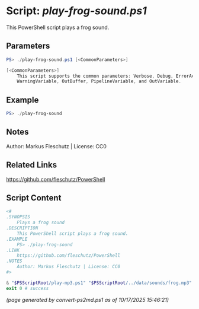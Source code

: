 Script: *play-frog-sound.ps1*
========================

This PowerShell script plays a frog sound.

Parameters
----------
```powershell
PS> ./play-frog-sound.ps1 [<CommonParameters>]

[<CommonParameters>]
    This script supports the common parameters: Verbose, Debug, ErrorAction, ErrorVariable, WarningAction, 
    WarningVariable, OutBuffer, PipelineVariable, and OutVariable.
```

Example
-------
```powershell
PS> ./play-frog-sound

```

Notes
-----
Author: Markus Fleschutz | License: CC0

Related Links
-------------
https://github.com/fleschutz/PowerShell

Script Content
--------------
```powershell
<#
.SYNOPSIS
	Plays a frog sound
.DESCRIPTION
	This PowerShell script plays a frog sound.
.EXAMPLE
	PS> ./play-frog-sound
.LINK
	https://github.com/fleschutz/PowerShell
.NOTES
	Author: Markus Fleschutz | License: CC0
#>

& "$PSScriptRoot/play-mp3.ps1" "$PSScriptRoot/../data/sounds/frog.mp3"
exit 0 # success
```

*(page generated by convert-ps2md.ps1 as of 10/17/2025 15:46:21)*
